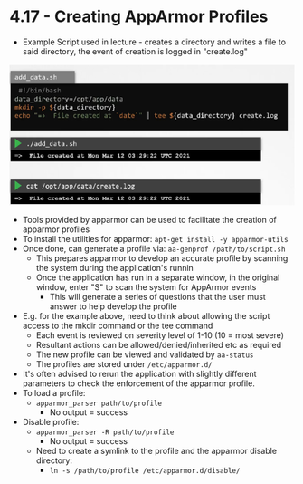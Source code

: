 # 4.17 - Creating AppArmor Profiles

- Example Script used in lecture - creates a directory and writes a file to said directory, the event of creation is logged in "create.log"

![Creating AppArmor Profiles Example](img/creating_apparmor_profiles.png)

- Tools provided by apparmor can be used to facilitate the creation of apparmor profiles
- To install the utilities for apparmor: `apt-get install -y apparmor-utils`
- Once done, can generate a profile via: `aa-genprof /path/to/script.sh`
  - This prepares apparmor to develop an accurate profile by scanning the system during the application's runnin
  - Once the application has run in a separate window, in the original window, enter "S" to scan the system for AppArmor events
    - This will generate a series of questions that the user must answer to help develop the profile
- E.g. for the example above, need to think about allowing the script access to the mkdir command or the tee command
  - Each event is reviewed on severity level of 1-10 (10 = most severe)
  - Resultant actions can be allowed/denied/inherited etc as required
  - The new profile can be viewed and validated by `aa-status`
  - The profiles are stored under `/etc/apparmor.d/`
- It's often advised to rerun the application with slightly different parameters to check the enforcement of the apparmor profile.
- To load a profile:
  - `apparmor_parser path/to/profile`
    - No output = success
- Disable profile:
  - `apparmor_parser -R path/to/profile`
    - No output = success
  - Need to create a symlink to the profile and the apparmor disable directory:
    - `ln -s /path/to/profile /etc/apparmor.d/disable/`